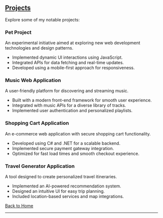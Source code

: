 ## [Projects](projects.md)

Explore some of my notable projects:

### **Pet Project**
An experimental initiative aimed at exploring new web development technologies and design patterns.
- Implemented dynamic UI interactions using JavaScript.
- Integrated APIs for data fetching and real-time updates.
- Developed using a mobile-first approach for responsiveness.

### **Music Web Application**
A user-friendly platform for discovering and streaming music.
- Built with a modern front-end framework for smooth user experience.
- Integrated with music APIs for a diverse library of tracks.
- Implemented user authentication and personalized playlists.

### **Shopping Cart Application**
An e-commerce web application with secure shopping cart functionality.
- Developed using C# and .NET for a scalable backend.
- Implemented secure payment gateway integration.
- Optimized for fast load times and smooth checkout experience.

### **Travel Generator Application**
A tool designed to create personalized travel itineraries.
- Implemented an AI-powered recommendation system.
- Designed an intuitive UI for easy trip planning.
- Included location-based services and map integrations.

[Back to Home](index.markdown)

---